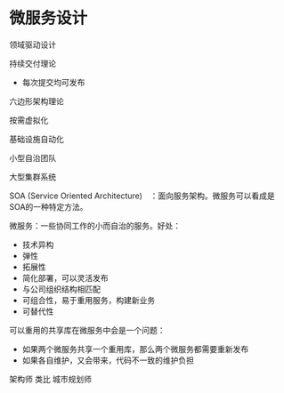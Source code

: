 # 微服务设计



领域驱动设计



持续交付理论

- 每次提交均可发布



六边形架构理论



按需虚拟化



基础设施自动化



小型自治团队



大型集群系统



SOA (Service Oriented Architecture)　：面向服务架构。微服务可以看成是SOA的一种特定方法。

微服务：一些协同工作的小而自治的服务。好处：

- 技术异构
- 弹性
- 拓展性
- 简化部署，可以灵活发布
- 与公司组织结构相匹配
- 可组合性，易于重用服务，构建新业务
- 可替代性

可以重用的共享库在微服务中会是一个问题：

- 如果两个微服务共享一个重用库，那么两个微服务都需要重新发布
- 如果各自维护，又会带来，代码不一致的维护负担



架构师 类比 城市规划师







